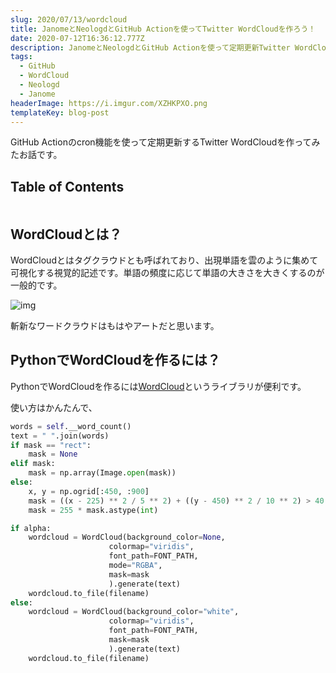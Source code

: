 ```yaml
---
slug: 2020/07/13/wordcloud
title: JanomeとNeologdとGitHub Actionを使ってTwitter WordCloudを作ろう！
date: 2020-07-12T16:36:12.777Z
description: JanomeとNeologdとGitHub Actionを使って定期更新Twitter WordCloudを作ろう！
tags:
  - GitHub
  - WordCloud
  - Neologd
  - Janome
headerImage: https://i.imgur.com/XZHKPXO.png
templateKey: blog-post
---
```

GitHub Actionのcron機能を使って定期更新するTwitter WordCloudを作ってみたお話です。

## Table of Contents

```toc

```

## WordCloudとは？

WordCloudとはタグクラウドとも呼ばれており、出現単語を雲のように集めて可視化する視覚的記述です。単語の頻度に応じて単語の大きさを大きくするのが一般的です。

![img](https://i.imgur.com/laOMoYk.png)

斬新なワードクラウドはもはやアートだと思います。

## PythonでWordCloudを作るには？

PythonでWordCloudを作るには[WordCloud](https://amueller.github.io/word_cloud/index.html)というライブラリが便利です。

使い方はかんたんで、

```python
words = self.__word_count()
text = " ".join(words)
if mask == "rect":
    mask = None
elif mask:
    mask = np.array(Image.open(mask))
else:
    x, y = np.ogrid[:450, :900]
    mask = ((x - 225) ** 2 / 5 ** 2) + ((y - 450) ** 2 / 10 ** 2) > 40 ** 2
    mask = 255 * mask.astype(int)

if alpha:
    wordcloud = WordCloud(background_color=None,
                      colormap="viridis",
                      font_path=FONT_PATH,
                      mode="RGBA",
                      mask=mask
                      ).generate(text)
    wordcloud.to_file(filename)
else:
    wordcloud = WordCloud(background_color="white",
                      colormap="viridis",
                      font_path=FONT_PATH,
                      mask=mask
                      ).generate(text)
    wordcloud.to_file(filename)
```